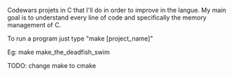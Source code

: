 Codewars projets in C that I'll do in order to improve in the langue. My main goal is to understand every line of code and specifically the memory management of C.

To run a program just type "make [project_name]"

Eg: make make_the_deadfish_swim 

TODO:
    change make to cmake